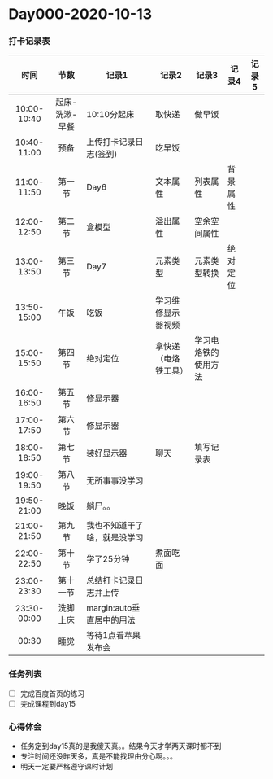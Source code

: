 # Day000-2020-10-13

### 打卡记录表

|    时间     |      节数      | 记录1                        | 记录2                | 记录3                | 记录4    | 记录5 |
| :---------: | :------------: | ---------------------------- | -------------------- | -------------------- | -------- | ----- |
| 10:00-10:40 | 起床-洗漱-早餐 | 10:10分起床                  | 取快递               | 做早饭               |          |       |
| 10:40-11:00 |      预备      | 上传打卡记录日志(签到)       | 吃早饭               |                      |          |       |
| 11:00-11:50 |     第一节     | Day6                         | 文本属性             | 列表属性             | 背景属性 |       |
| 12:00-12:50 |     第二节     | 盒模型                       | 溢出属性             | 空余空间属性         |          |       |
| 13:00-13:50 |     第三节     | Day7                         | 元素类型             | 元素类型转换         | 绝对定位 |       |
| 13:50-15:00 |      午饭      | 吃饭                         | 学习维修显示器视频   |                      |          |       |
| 15:00-15:50 |     第四节     | 绝对定位                     | 拿快递（电烙铁工具） | 学习电烙铁的使用方法 |          |       |
| 16:00-16:50 |     第五节     | 修显示器                     |                      |                      |          |       |
| 17:00-17:50 |     第六节     | 修显示器                     |                      |                      |          |       |
| 18:00-18:50 |     第七节     | 装好显示器                   | 聊天                 | 填写记录表           |          |       |
| 19:00-19:50 |     第八节     | 无所事事没学习               |                      |                      |          |       |
| 19:50-21:00 |      晚饭      | 躺尸。。                     |                      |                      |          |       |
| 21:00-21:50 |     第九节     | 我也不知道干了啥，就是没学习 |                      |                      |          |       |
| 22:00-22:50 |     第十节     | 学了25分钟                   | 煮面吃面             |                      |          |       |
| 23:00-23:30 |    第十一节    | 总结打卡记录日志并上传       |                      |                      |          |       |
| 23:30-00:00 |    洗脚上床    | margin:auto垂直居中的用法    |                      |                      |          |       |
|    00:30    |      睡觉      | 等待1点看苹果发布会          |                      |                      |          |       |

### 任务列表

- [ ] 完成百度首页的练习
- [ ] 完成课程到day15

### 心得体会

- 任务定到day15真的是我傻天真。。结果今天才学两天课时都不到
- 专注时间还没昨天多，真是不能找理由分心啊。。。
- 明天一定要严格遵守课时计划

